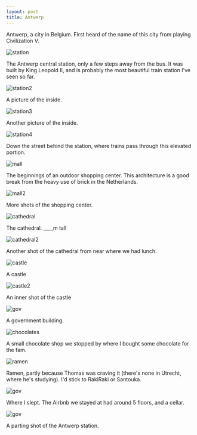 ```yaml
---
layout: post
title: Antwerp
---
```

Antwerp, a city in Belgium. First heard of the name of this city from playing Civilization V.

![station](/images/post-antwerp/01.jpg)

The Antwerp central station, only a few steps away from the bus. It was built by King Leopold II, and is probably the most beautiful train station I've seen so far.

![station2](/images/post-antwerp/02.jpg)

A picture of the inside.

![station3](/images/post-antwerp/03.jpg)

Another picture of the inside.

![station4](/images/post-antwerp/05.jpg)

Down the street behind the station, where trains pass through this elevated portion.

![mall](/images/post-antwerp/04.jpg)

The beginnings of an outdoor shopping center. This architecture is a good break from the heavy use of brick in the Netherlands.

![mall2](/images/post-antwerp/06.jpg)

More shots of the shopping center.

![cathedral](/images/post-antwerp/07.jpg)

The cathedral. ____m tall

![cathedral2](/images/post-antwerp/08.jpg)

Another shot of the cathedral from near where we had lunch.

![castle](/images/post-antwerp/09.jpg)

A castle

![castle2](/images/post-antwerp/10.jpg)

An inner shot of the castle

![gov](/images/post-antwerp/11.jpg)

A government building.

![chocolates](/images/post-antwerp/12.jpg)

A small chocolate shop we stopped by where I bought some chocolate for the fam.

![ramen](/images/post-antwerp/13.jpg)

Ramen, partly because Thomas was craving it (there's none in Utrecht, where he's studying). I'd stick to RakiRaki or Santouka.

![gov](/images/post-antwerp/14.jpg)

Where I slept. The Airbnb we stayed at had around 5 floors, and a cellar.

![gov](/images/post-antwerp/15.jpg)

A parting shot of the Antwerp station.
